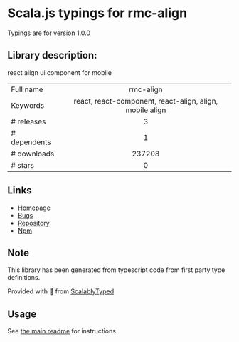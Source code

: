 
# Scala.js typings for rmc-align

Typings are for version 1.0.0

## Library description:
react align ui component for mobile

|                    |                 |
| ------------------ | :-------------: |
| Full name          | rmc-align |
| Keywords           | react, react-component, react-align, align, mobile align |
| # releases         | 3 |
| # dependents       | 1 |
| # downloads        | 237208 |
| # stars            | 0 |

## Links
- [Homepage](http://github.com/react-component/m-align)
- [Bugs](http://github.com/react-component/m-align/issues)
- [Repository](https://github.com/react-component/m-align)
- [Npm](https://www.npmjs.com/package/rmc-align)
    


## Note
This library has been generated from typescript code from first party type definitions.

Provided with :purple_heart: from [ScalablyTyped](https://github.com/oyvindberg/ScalablyTyped)

## Usage
See [the main readme](../../readme.md) for instructions.


